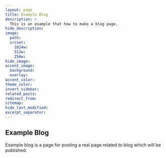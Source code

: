 ```yaml
---
layout: page
title: Example Blog
description: >
  This is an example that how to make a blog page.
hide_description:
image:
  path:
  srcset:
    1024w:
    512w:
    256w:
hide_image:
accent_image:
  background:
  overlay:
accent_color:
theme_color:
invert_sidebar:
related_posts:
redirect_from:
sitemap:
hide_last_modified:
excerpt_separator:
---
```


## Example Blog

Example blog is a page for posting a real page related to blog which will be published.
